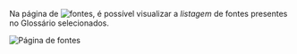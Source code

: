 Na página de ![fontes](/fontes), é possível visualizar a *listagem* de fontes presentes no Glossário selecionados.


![Página de fontes]()